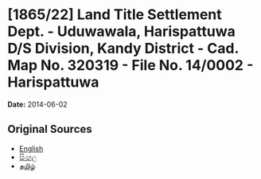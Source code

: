 # [1865/22] Land Title Settlement Dept. - Uduwawala, Harispattuwa D/S Division, Kandy District - Cad. Map No. 320319 - File No. 14/0002 - Harispattuwa

**Date:** 2014-06-02

## Original Sources

- [English](https://documents.gov.lk/view/extra-gazettes/2014/6/1865-22_E.pdf)
- [සිංහල](https://documents.gov.lk/view/extra-gazettes/2014/6/1865-22_S.pdf)
- [தமிழ்](https://documents.gov.lk/view/extra-gazettes/2014/6/1865-22_T.pdf)
